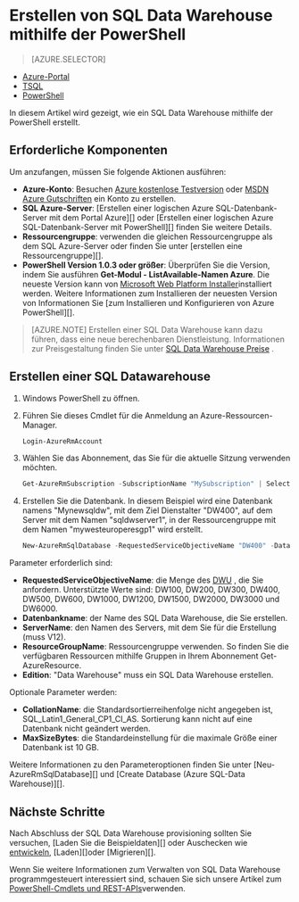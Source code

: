 <properties
   pageTitle="Erstellen Sie mithilfe der PowerShell SQL Data Warehouse | Microsoft Azure"
   description="Erstellen Sie mithilfe der PowerShell SQL Data Warehouse"
   services="sql-data-warehouse"
   documentationCenter="NA"
   authors="lodipalm"
   manager="barbkess"
   editor=""/>

<tags
   ms.service="sql-data-warehouse"
   ms.devlang="NA"
   ms.topic="get-started-article"
   ms.tgt_pltfrm="NA"
   ms.workload="data-services"
   ms.date="08/25/2016"
   ms.author="lodipalm;barbkess;sonyama"/>

# <a name="create-sql-data-warehouse-using-powershell"></a>Erstellen von SQL Data Warehouse mithilfe der PowerShell

> [AZURE.SELECTOR]
- [Azure-Portal](sql-data-warehouse-get-started-provision.md)
- [TSQL](sql-data-warehouse-get-started-create-database-tsql.md)
- [PowerShell](sql-data-warehouse-get-started-provision-powershell.md)

In diesem Artikel wird gezeigt, wie ein SQL Data Warehouse mithilfe der PowerShell erstellt.

## <a name="prerequisites"></a>Erforderliche Komponenten

Um anzufangen, müssen Sie folgende Aktionen ausführen:

- **Azure-Konto**: Besuchen [Azure kostenlose Testversion][] oder [MSDN Azure Gutschriften][] ein Konto zu erstellen.
- **SQL Azure-Server**: [Erstellen einer logischen Azure SQL-Datenbank-Server mit dem Portal Azure][] oder [Erstellen einer logischen Azure SQL-Datenbank-Server mit PowerShell][] finden Sie weitere Details.
- **Ressourcengruppe**: verwenden die gleichen Ressourcengruppe als dem SQL Azure-Server oder finden Sie unter [erstellen eine Ressourcengruppe][].
- **PowerShell Version 1.0.3 oder größer**: Überprüfen Sie die Version, indem Sie ausführen **Get-Modul - ListAvailable-Namen Azure**.  Die neueste Version kann von [Microsoft Web Platform Installer][]installiert werden.  Weitere Informationen zum Installieren der neuesten Version von Informationen Sie [zum Installieren und Konfigurieren von Azure PowerShell][].

> [AZURE.NOTE] Erstellen einer SQL Data Warehouse kann dazu führen, dass eine neue berechenbaren Dienstleistung.  Informationen zur Preisgestaltung finden Sie unter [SQL Data Warehouse Preise][] .

## <a name="create-a-sql-data-warehouse"></a>Erstellen einer SQL Datawarehouse

1. Windows PowerShell zu öffnen.
2. Führen Sie dieses Cmdlet für die Anmeldung an Azure-Ressourcen-Manager.

    ```Powershell
    Login-AzureRmAccount
    ```
    
3. Wählen Sie das Abonnement, das Sie für die aktuelle Sitzung verwenden möchten.

    ```Powershell
    Get-AzureRmSubscription -SubscriptionName "MySubscription" | Select-AzureRmSubscription
    ```

4.  Erstellen Sie die Datenbank. In diesem Beispiel wird eine Datenbank namens "Mynewsqldw", mit dem Ziel Dienstalter "DW400", auf dem Server mit dem Namen "sqldwserver1", in der Ressourcengruppe mit dem Namen "mywesteuroperesgp1" wird erstellt.

    ```Powershell
    New-AzureRmSqlDatabase -RequestedServiceObjectiveName "DW400" -DatabaseName "mynewsqldw" -ServerName "sqldwserver1" -ResourceGroupName "mywesteuroperesgp1" -Edition "DataWarehouse" -CollationName "SQL_Latin1_General_CP1_CI_AS" -MaxSizeBytes 10995116277760
    ```

Parameter erforderlich sind:

- **RequestedServiceObjectiveName**: die Menge des [DWU][] , die Sie anfordern.  Unterstützte Werte sind: DW100, DW200, DW300, DW400, DW500, DW600, DW1000, DW1200, DW1500, DW2000, DW3000 und DW6000.
- **Datenbankname**: der Name des SQL Data Warehouse, die Sie erstellen.
- **ServerName**: den Namen des Servers, mit dem Sie für die Erstellung (muss V12).
- **ResourceGroupName**: Ressourcengruppe verwenden.  So finden Sie die verfügbaren Ressourcen mithilfe Gruppen in Ihrem Abonnement Get-AzureResource.
- **Edition**: "Data Warehouse" muss ein SQL Data Warehouse erstellen.

Optionale Parameter werden:

- **CollationName**: die Standardsortierreihenfolge nicht angegeben ist, SQL_Latin1_General_CP1_CI_AS.  Sortierung kann nicht auf eine Datenbank nicht geändert werden.
- **MaxSizeBytes**: die Standardeinstellung für die maximale Größe einer Datenbank ist 10 GB.


Weitere Informationen zu den Parameteroptionen finden Sie unter [Neu-AzureRmSqlDatabase][] und [Create Database (Azure SQL-Data Warehouse)][].

## <a name="next-steps"></a>Nächste Schritte

Nach Abschluss der SQL Data Warehouse provisioning sollten Sie versuchen, [Laden Sie die Beispieldaten][] oder Auschecken wie [entwickeln][], [Laden][]oder [Migrieren][].

Wenn Sie weitere Informationen zum Verwalten von SQL Data Warehouse programmgesteuert interessiert sind, schauen Sie sich unsere Artikel zum [PowerShell-Cmdlets und REST-APIs][]verwenden.

<!--Image references-->

<!--Article references-->
[DWU]: ./sql-data-warehouse-overview-what-is.md#data-warehouse-units
[Migrieren von]: ./sql-data-warehouse-overview-migrate.md
[Entwickeln]: ./sql-data-warehouse-overview-develop.md
[Beim Laden]: ./sql-data-warehouse-load-with-bcp.md
[Laden die Beispieldaten]: ./sql-data-warehouse-load-sample-databases.md
[PowerShell-Cmdlets und REST-APIs]: ./sql-data-warehouse-reference-powershell-cmdlets.md
[firewall rules]: ../sql-database-configure-firewall-settings.md

[So installieren und Konfigurieren von Azure PowerShell]: ../powershell/powershell-install-configure.md
[how to create a SQL Data Warehouse from the Azure Portal]: ./sql-data-warehouse-get-started-provision.md
[Erstellen Sie einen logischen Azure SQL-Datenbankserver mit dem Azure-Portal]: ../sql-database/sql-database-get-started.md#create-an-azure-sql-database-logical-server
[Erstellen Sie einen logischen Azure SQL-Datenbankserver mit PowerShell]: ../sql-database/sql-database-get-started-powershell.md#database-setup-create-a-resource-group-server-and-firewall-rule
[So erstellen Sie eine Ressourcengruppe]: ../resource-group-template-deploy-portal.md#create-resource-group

<!--MSDN references--> 
[MSDN]: https://msdn.microsoft.com/library/azure/dn546722.aspx
[Neue AzureRmSqlDatabase]: https://msdn.microsoft.com/library/mt619339.aspx
[Erstellen Sie die Datenbank (SQL Azure Datawarehouse)]: https://msdn.microsoft.com/library/mt204021.aspx

<!--Other Web references-->
[Microsoft Web Platform Installer]: https://aka.ms/webpi-azps
[SQL Data Warehouse Preise]: https://azure.microsoft.com/pricing/details/sql-data-warehouse/
[Azure kostenlose Testversion]: https://azure.microsoft.com/pricing/free-trial/?WT.mc_id=A261C142F
[MSDN Azure Gutschriften]: https://azure.microsoft.com/pricing/member-offers/msdn-benefits-details/?WT.mc_id=A261C142F
